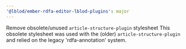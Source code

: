 ```yaml
---
'@lblod/ember-rdfa-editor-lblod-plugins': major
---
```


Remove obsolete/unused `article-structure-plugin` stylesheet
This obsolete stylesheet was used with the (older) `article-structure-plugin` and relied on the legacy 'rdfa-annotation' system.
